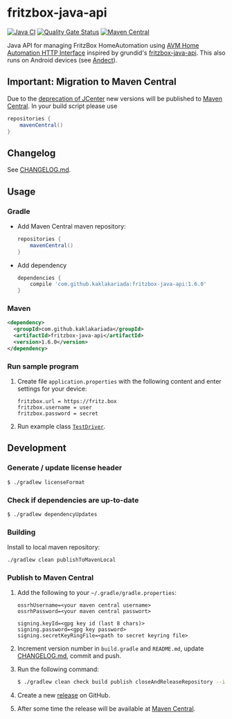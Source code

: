 # fritzbox-java-api

[![Java CI](https://github.com/kaklakariada/fritzbox-java-api/workflows/Java%20CI/badge.svg)](https://github.com/kaklakariada/fritzbox-java-api/actions?query=workflow%3A%22Java+CI%22)
[![Quality Gate Status](https://sonarcloud.io/api/project_badges/measure?project=com.github.kaklakariada%3Afritzbox-java-api&metric=alert_status)](https://sonarcloud.io/dashboard?id=com.github.kaklakariada%3Afritzbox-java-api)
[![Maven Central](https://img.shields.io/maven-central/v/com.github.kaklakariada/fritzbox-java-api)](https://search.maven.org/artifact/com.github.kaklakariada/fritzbox-java-api)

Java API for managing FritzBox HomeAutomation using [AVM Home Automation HTTP Interface](https://avm.de/fileadmin/user_upload/Global/Service/Schnittstellen/AHA-HTTP-Interface.pdf) inspired by grundid's [fritzbox-java-api](https://github.com/grundid/fritzbox-java-api). This also runs on Android devices (see [Andect](https://github.com/kaklakariada/Andect)).

## Important: Migration to Maven Central

Due to the [deprecation of JCenter](https://jfrog.com/blog/into-the-sunset-bintray-jcenter-gocenter-and-chartcenter/) new versions will be published to [Maven Central](https://search.maven.org/artifact/com.github.kaklakariada/fritzbox-java-api). In your build script please use

```groovy
repositories {
    mavenCentral()
}
```

## Changelog

See [CHANGELOG.md](CHANGELOG.md).

## Usage

### Gradle

* Add Maven Central maven repository:

    ```groovy
    repositories {
        mavenCentral()
    }
    ```

* Add dependency

    ```groovy
    dependencies {
        compile 'com.github.kaklakariada:fritzbox-java-api:1.6.0'
    }
    ```

### Maven

```xml
<dependency>
  <groupId>com.github.kaklakariada</groupId>
  <artifactId>fritzbox-java-api</artifactId>
  <version>1.6.0</version>
</dependency>
```

### Run sample program

1. Create file `application.properties` with the following content and enter settings for your device:

    ``` properties
    fritzbox.url = https://fritz.box
    fritzbox.username = user
    fritzbox.password = secret
    ```
2. Run example class [`TestDriver`](https://github.com/kaklakariada/fritzbox-java-api/blob/master/src/main/java/com/github/kaklakariada/fritzbox/TestDriver.java).

## Development

### Generate / update license header

```bash
$ ./gradlew licenseFormat
```

### Check if dependencies are up-to-date

```bash
$ ./gradlew dependencyUpdates
```

### Building

Install to local maven repository:
```bash
./gradlew clean publishToMavenLocal
```

### Publish to Maven Central

1. Add the following to your `~/.gradle/gradle.properties`:

    ```properties
    ossrhUsername=<your maven central username>
    ossrhPassword=<your maven central passwort>

    signing.keyId=<gpg key id (last 8 chars)>
    signing.password=<gpg key password>
    signing.secretKeyRingFile=<path to secret keyring file>
    ```

2. Increment version number in `build.gradle` and `README.md`, update [CHANGELOG.md](CHANGELOG.md), commit and push.
3. Run the following command:

    ```bash
    $ ./gradlew clean check build publish closeAndReleaseRepository --info
    ```

4. Create a new [release](https://github.com/kaklakariada/fritzbox-java-api/releases) on GitHub.
5. After some time the release will be available at [Maven Central](https://repo1.maven.org/maven2/com/github/kaklakariada/fritzbox-java-api/).
